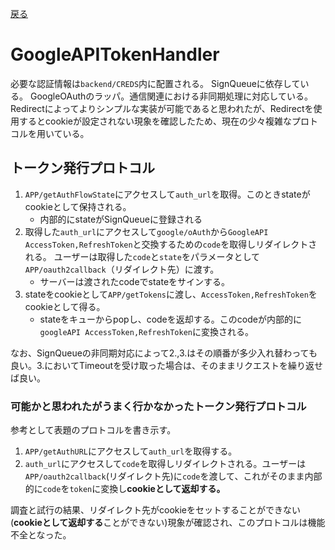 [戻る](../README.md)

# GoogleAPITokenHandler

必要な認証情報は`backend/CREDS`内に配置される。
SignQueueに依存している。
GoogleOAuthのラッパ。通信関連における非同期処理に対応している。
Redirectによってよりシンプルな実装が可能であると思われたが、Redirectを使用するとcookieが設定されない現象を確認したため、現在の少々複雑なプロトコルを用いている。

## トークン発行プロトコル

1. `APP/getAuthFlowState`にアクセスして`auth_url`を取得。このときstateがcookieとして保持される。
    - 内部的にstateがSignQueueに登録される
2. 取得した`auth_url`にアクセスして`google/oAuth`から`GoogleAPI AccessToken,RefreshToken`と交換するための`code`を取得しリダイレクトされる。
   ユーザーは取得した`code`と`state`をパラメータとして`APP/oauth2callback`（リダイレクト先）に渡す。
    - サーバーは渡されたcodeでstateをサインする。
3. stateをcookieとして`APP/getTokens`に渡し、`AccessToken,RefreshToken`をcookieとして得る。
    - stateをキューからpopし、codeを返却する。このcodeが内部的に`googleAPI AccessToken,RefreshToken`に変換される。

なお、SignQueueの非同期対応によって2.,3.はその順番が多少入れ替わっても良い。3.においてTimeoutを受け取った場合は、そのままリクエストを繰り返せば良い。

### 可能かと思われたがうまく行かなかったトークン発行プロトコル

参考として表題のプロトコルを書き示す。

1. `APP/getAuthURL`にアクセスして`auth_url`を取得する。
2. `auth_url`にアクセスして`code`を取得しリダイレクトされる。ユーザーは`APP/oauth2callback`(リダイレクト先)に`code`を渡して、これがそのまま内部的に`code`を`token`に変換し**cookieとして返却する。**

調査と試行の結果、リダイレクト先がcookieをセットすることができない(**cookieとして返却する**ことができない)現象が確認され、このプロトコルは機能不全となった。